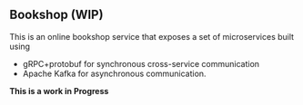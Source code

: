 ## Bookshop (**WIP**)
This is an online bookshop service that exposes a set of microservices built using 
- gRPC+protobuf for synchronous cross-service communication
- Apache Kafka for asynchronous communication.   

**This is a work in Progress**

